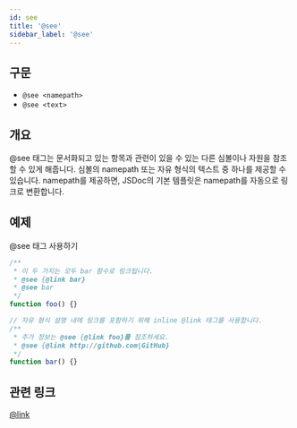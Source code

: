 ```yaml
---
id: see
title: '@see'
sidebar_label: '@see'
---
```


## 구문

- `@see <namepath>`
- `@see <text>`

## 개요

@see 태그는 문서화되고 있는 항목과 관련이 있을 수 있는 다른 심볼이나 자원을 참조할 수 있게 해줍니다. 심볼의 namepath 또는 자유 형식의 텍스트 중 하나를 제공할 수 있습니다. namepath를 제공하면, JSDoc의 기본 템플릿은 namepath를 자동으로 링크로 변환합니다.

## 예제

@see 태그 사용하기

```js
/**
 * 이 두 가지는 모두 bar 함수로 링크됩니다.
 * @see {@link bar}
 * @see bar
 */
function foo() {}

// 자유 형식 설명 내에 링크를 포함하기 위해 inline @link 태그를 사용합니다.
/**
 * 추가 정보는 @see {@link foo}를 참조하세요.
 * @see {@link http://github.com|GitHub}
 */
function bar() {}
```

## 관련 링크

[@link](./inline-link.md)